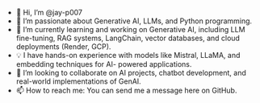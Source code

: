 - 👋 Hi, I’m @jay-p007
- 👀 I’m passionate about Generative AI, LLMs, and Python programming.
- 🌱 I’m currently learning and working on Generative AI, including LLM fine-tuning, RAG systems, 
      LangChain, vector databases, and cloud deployments (Render, GCP).
- 💡 I have hands-on experience with models like Mistral, LLaMA, and embedding techniques for AI- 
      powered applications.
- 💞️ I’m looking to collaborate on AI projects, chatbot development, and real-world 
     implementations 
     of GenAI.
- 📫 How to reach me: You can send me a message here on GitHub.

<!---
jay-p007/jay-p007 is a ✨ special ✨ repository because its `README.md` (this file) appears on your GitHub profile.
You can click the Preview link to take a look at your changes.
--->
